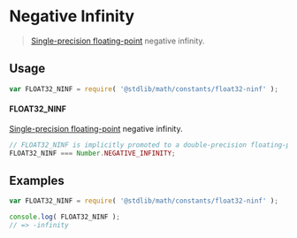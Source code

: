 # Negative Infinity

> [Single-precision floating-point][ieee754] negative infinity.


<section class="usage">

## Usage

``` javascript
var FLOAT32_NINF = require( '@stdlib/math/constants/float32-ninf' );
```

#### FLOAT32_NINF

[Single-precision floating-point][ieee754] negative infinity.

``` javascript
// FLOAT32_NINF is implicitly promoted to a double-precision floating-point number...
FLOAT32_NINF === Number.NEGATIVE_INFINITY;
```

</section>

<!-- /.usage -->


<section class="examples">

## Examples

<!-- TODO: better example -->

``` javascript
var FLOAT32_NINF = require( '@stdlib/math/constants/float32-ninf' );

console.log( FLOAT32_NINF );
// => -infinity
```

</section>

<!-- /.examples -->


<section class="links">

[ieee754]: https://en.wikipedia.org/wiki/IEEE_754-1985

</section>

<!-- /.links -->
